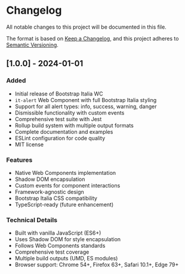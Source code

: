 # Changelog

All notable changes to this project will be documented in this file.

The format is based on [Keep a Changelog](https://keepachangelog.com/en/1.0.0/),
and this project adheres to [Semantic Versioning](https://semver.org/spec/v2.0.0.html).

## [1.0.0] - 2024-01-01

### Added
- Initial release of Bootstrap Italia WC
- `it-alert` Web Component with full Bootstrap Italia styling
- Support for all alert types: info, success, warning, danger
- Dismissible functionality with custom events
- Comprehensive test suite with Jest
- Rollup build system with multiple output formats
- Complete documentation and examples
- ESLint configuration for code quality
- MIT license

### Features
- Native Web Components implementation
- Shadow DOM encapsulation
- Custom events for component interactions
- Framework-agnostic design
- Bootstrap Italia CSS compatibility
- TypeScript-ready (future enhancement)

### Technical Details
- Built with vanilla JavaScript (ES6+)
- Uses Shadow DOM for style encapsulation
- Follows Web Components standards
- Comprehensive test coverage
- Multiple build outputs (UMD, ES modules)
- Browser support: Chrome 54+, Firefox 63+, Safari 10.1+, Edge 79+